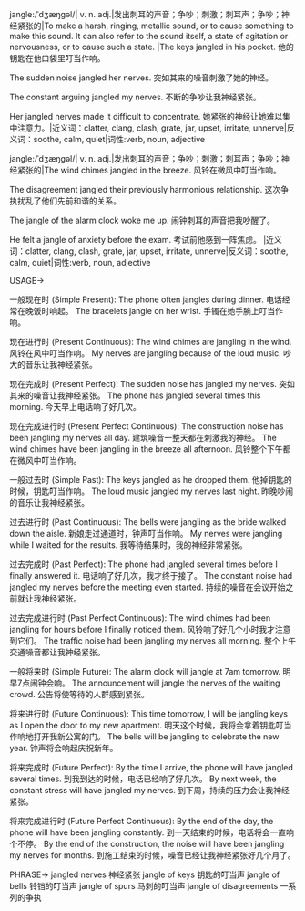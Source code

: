 jangle:/ˈdʒæŋɡəl/| v. n. adj.|发出刺耳的声音；争吵；刺激；刺耳声；争吵；神经紧张的|To make a harsh, ringing, metallic sound, or to cause something to make this sound. It can also refer to the sound itself, a state of agitation or nervousness, or to cause such a state. |The keys jangled in his pocket. 他的钥匙在他口袋里叮当作响。

The sudden noise jangled her nerves. 突如其来的噪音刺激了她的神经。

The constant arguing jangled my nerves.  不断的争吵让我神经紧张。

Her jangled nerves made it difficult to concentrate. 她紧张的神经让她难以集中注意力。|近义词：clatter, clang, clash, grate, jar, upset, irritate, unnerve|反义词：soothe, calm, quiet|词性:verb, noun, adjective

jangle:/ˈdʒæŋɡəl/| v. n. adj.|发出刺耳的声音；争吵；刺激；刺耳声；争吵；神经紧张的|The wind chimes jangled in the breeze.  风铃在微风中叮当作响。

The disagreement jangled their previously harmonious relationship. 这次争执扰乱了他们先前和谐的关系。

The jangle of the alarm clock woke me up. 闹钟刺耳的声音把我吵醒了。

He felt a jangle of anxiety before the exam.  考试前他感到一阵焦虑。 |近义词：clatter, clang, clash, grate, jar, upset, irritate, unnerve|反义词：soothe, calm, quiet|词性:verb, noun, adjective


USAGE->

一般现在时 (Simple Present):
The phone often jangles during dinner.  电话经常在晚饭时响起。
The bracelets jangle on her wrist.  手镯在她手腕上叮当作响。


现在进行时 (Present Continuous):
The wind chimes are jangling in the wind. 风铃在风中叮当作响。
My nerves are jangling because of the loud music.  吵大的音乐让我神经紧张。


现在完成时 (Present Perfect):
The sudden noise has jangled my nerves. 突如其来的噪音让我神经紧张。
The phone has jangled several times this morning.  今天早上电话响了好几次。


现在完成进行时 (Present Perfect Continuous):
The construction noise has been jangling my nerves all day.  建筑噪音一整天都在刺激我的神经。
The wind chimes have been jangling in the breeze all afternoon. 风铃整个下午都在微风中叮当作响。


一般过去时 (Simple Past):
The keys jangled as he dropped them.  他掉钥匙的时候，钥匙叮当作响。
The loud music jangled my nerves last night.  昨晚吵闹的音乐让我神经紧张。


过去进行时 (Past Continuous):
The bells were jangling as the bride walked down the aisle.  新娘走过通道时，钟声叮当作响。
My nerves were jangling while I waited for the results.  我等待结果时，我的神经非常紧张。


过去完成时 (Past Perfect):
The phone had jangled several times before I finally answered it.  电话响了好几次，我才终于接了。
The constant noise had jangled my nerves before the meeting even started.  持续的噪音在会议开始之前就让我神经紧张。


过去完成进行时 (Past Perfect Continuous):
The wind chimes had been jangling for hours before I finally noticed them.  风铃响了好几个小时我才注意到它们。
The traffic noise had been jangling my nerves all morning.  整个上午交通噪音都让我神经紧张。


一般将来时 (Simple Future):
The alarm clock will jangle at 7am tomorrow.  明早7点闹钟会响。
The announcement will jangle the nerves of the waiting crowd.  公告将使等待的人群感到紧张。


将来进行时 (Future Continuous):
This time tomorrow, I will be jangling keys as I open the door to my new apartment.  明天这个时候，我将会拿着钥匙叮当作响地打开我新公寓的门。
The bells will be jangling to celebrate the new year.  钟声将会响起庆祝新年。


将来完成时 (Future Perfect):
By the time I arrive, the phone will have jangled several times.  到我到达的时候，电话已经响了好几次。
By next week, the constant stress will have jangled my nerves.  到下周，持续的压力会让我神经紧张。


将来完成进行时 (Future Perfect Continuous):
By the end of the day, the phone will have been jangling constantly.  到一天结束的时候，电话将会一直响个不停。
By the end of the construction, the noise will have been jangling my nerves for months.  到施工结束的时候，噪音已经让我神经紧张好几个月了。




PHRASE->
jangled nerves  神经紧张
jangle of keys  钥匙的叮当声
jangle of bells  铃铛的叮当声
jangle of spurs  马刺的叮当声
jangle of disagreements  一系列的争执
